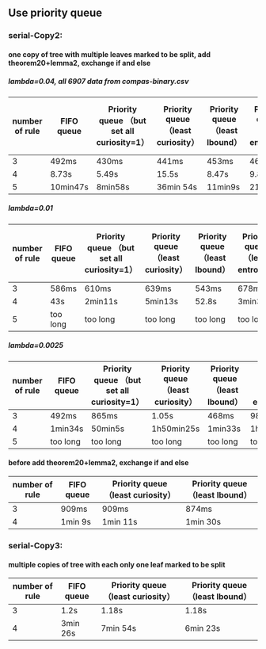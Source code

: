 ## Use priority queue

### serial-Copy2:
#### one copy of tree with multiple leaves marked to be split, add theorem20+lemma2, exchange if and else
##### lambda=0.04, all 6907 data from compas-binary.csv

number of rule | FIFO queue  | Priority queue （but set all curiosity=1）| Priority queue （least curiosity） | Priority queue （least lbound）| Priority queue （least entropy） | Priority queue （least Gini index）
  ------------- | ------------- | ------------- | ------------- | ------------- | ------------- | ------------- 
3 | 492ms | 430ms | 441ms | 453ms | 462ms | 464ms
4 | 8.73s | 5.49s | 15.5s | 8.47s | 9.88s | 9.89s
5 | 10min47s | 8min58s | 36min 54s | 11min9s | 21min26s | 21min40s

##### lambda=0.01

number of rule | FIFO queue  | Priority queue （but set all curiosity=1）| Priority queue （least curiosity） | Priority queue （least lbound）| Priority queue （least entropy） | Priority queue （least Gini index）
  ------------- | ------------- | ------------- | ------------- | ------------- | ------------- | ------------- 
3 | 586ms | 610ms | 639ms | 543ms | 678ms | 688ms
4 | 43s | 2min11s | 5min13s | 52.8s | 3min31s | 3min32s
5 | too long | too long | too long | too long | too long | too long

##### lambda=0.0025

number of rule | FIFO queue  | Priority queue （but set all curiosity=1）| Priority queue （least curiosity） | Priority queue （least lbound）| Priority queue （least entropy） | Priority queue （least Gini index）
  ------------- | ------------- | ------------- | ------------- | ------------- | ------------- | ------------- 
3 | 492ms | 865ms | 1.05s | 468ms | 982ms | 985ms
4 | 1min34s | 50min5s | 1h50min25s | 1min33s | 1h9min23s | 1h7min39s
5 | too long | too long | too long | too long | too long | too long


#### before add theorem20+lemma2, exchange if and else
number of rule | FIFO queue  | Priority queue （least curiosity） | Priority queue （least lbound）
  ------------- | ------------- | ------------- | -------------
3 | 909ms | 909ms | 874ms
4 | 1min 9s | 1min 11s | 1min 30s

    
### serial-Copy3:
#### multiple copies of tree with each only one leaf marked to be split
number of rule | FIFO queue  | Priority queue （least curiosity） | Priority queue （least lbound）
  ------------- | ------------- | ------------- | -------------
3 | 1.2s | 1.18s | 1.18s
4 | 3min 26s | 7min 54s | 6min 23s
            
